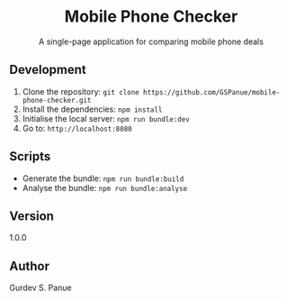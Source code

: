 <h1 align="center">Mobile Phone Checker</h1>

<div align="center">
A single-page application for comparing mobile phone deals
</div>

## Development

1. Clone the repository: ``git clone https://github.com/GSPanue/mobile-phone-checker.git``
2. Install the dependencies: ``npm install``
3. Initialise the local server: ``npm run bundle:dev``
4. Go to: ``http://localhost:8080``

## Scripts

- Generate the bundle: ``npm run bundle:build``
- Analyse the bundle: ``npm run bundle:analyse``

## Version

1.0.0

## Author

Gurdev S. Panue
